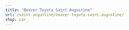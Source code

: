 ```yaml
---
title: "Beaver Toyota Saint Augustine"
url: /saint-augustine/beaver-toyota-saint-augustine/
shop: car
---
```

